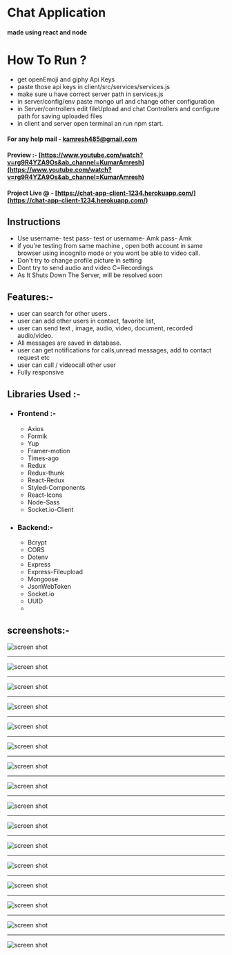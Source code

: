 
# Chat Application
#### made using react and node

# How To Run ?
- get openEmoji and giphy Api Keys
- paste those api keys in client/src/services/services.js
- make sure u have correct server path in services.js
- in server/config/env paste mongo url and change other 	configuration
- in Server/controllers edit fileUpload and chat Controllers and configure path for saving uploaded files
- in client and server open terminal an run npm start.

#### For any help mail - kamresh485@gmail.com

#### Preview :- [https://www.youtube.com/watch?v=rg9R4YZA9Os&ab_channel=KumarAmresh](https://www.youtube.com/watch?v=rg9R4YZA9Os&ab_channel=KumarAmresh)

#### Project Live @ - [https://chat-app-client-1234.herokuapp.com/](https://chat-app-client-1234.herokuapp.com/)

## Instructions
 - Use username- test pass- test or username- Amk pass- Amk
 - if you're testing from same machine , open both account in same browser using incognito mode or you wont be able to video call.
 - Don't try to change profile picture in setting
 - Dont try to send audio and video C=Recordings
 - As It Shuts Down The Server, will be resolved soon

## Features:-

-   user can search for other users .
-   user can add other users in contact, favorite list,
-   user can send text , image,  audio, video, document, recorded audio/video.
-   All messages are saved in database.
-   user can get notifications for calls,unread messages, add to contact request etc
-   user can call / videocall other user
-  Fully responsive

## Libraries Used :-

-  ###  Frontend :-
    -   Axios
    -   Formik
    -   Yup
    -   Framer-motion
    -   Times-ago
    -   Redux
    -   Redux-thunk
    -   React-Redux
    -   Styled-Components
    -   React-Icons
    -   Node-Sass
    -   Socket.io-Client
-   ### Backend:-
    -   Bcrypt
    -   CORS
    -   Dotenv
    -   Express
    -   Express-Fileupload
    -   Mongoose
    -   JsonWebToken
    -   Socket.io
    -   UUID
    - 
## screenshots:-
![screen shot](https://github.com/AmKreta/chatApp/blob/master/screenshots/Screenshot%20%2870%29.png)
___
![screen shot](https://github.com/AmKreta/chatApp/blob/master/screenshots/Screenshot%20%2871%29.png)
___
![screen shot](https://github.com/AmKreta/chatApp/blob/master/screenshots/Screenshot%20%2873%29.png)
___
![screen shot](https://github.com/AmKreta/chatApp/blob/master/screenshots/Screenshot%20%2874%29.png)
___
![screen shot](https://github.com/AmKreta/chatApp/blob/master/screenshots/Screenshot%20%2875%29.png)
___
![screen shot](https://github.com/AmKreta/chatApp/blob/master/screenshots/Screenshot%20%2876%29.png)
___
![screen shot](https://github.com/AmKreta/chatApp/blob/master/screenshots/Screenshot%20%2877%29.png)
___
![screen shot](https://github.com/AmKreta/chatApp/blob/master/screenshots/Screenshot%20%2879%29.png)
___
![screen shot](https://github.com/AmKreta/chatApp/blob/master/screenshots/Screenshot%20%2880%29.png)
___
![screen shot](https://github.com/AmKreta/chatApp/blob/master/screenshots/Screenshot%20%2881%29.png)
___
![screen shot](https://github.com/AmKreta/chatApp/blob/master/screenshots/Screenshot%20%2882%29.png)

___
![screen shot](https://github.com/AmKreta/chatApp/blob/master/screenshots/Screenshot%20%2883%29.png)

___
![screen shot](https://github.com/AmKreta/chatApp/blob/master/screenshots/Screenshot%20%2884%29.png)

___
![screen shot](https://github.com/AmKreta/chatApp/blob/master/screenshots/Screenshot%20%2885%29.png)

___
![screen shot](https://github.com/AmKreta/chatApp/blob/master/screenshots/Screenshot%20%2886%29.png)

___
![screen shot](https://github.com/AmKreta/chatApp/blob/master/screenshots/Screenshot%20%2887%29.png)
